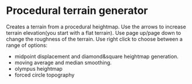 # Procedural terrain generator

Creates a terrain from a procedural heightmap. 
Use the arrows to increase terrain elevation(you start with a flat terrain).
Use page up/page down to change the roughness of the terrain.
Use right click to choose between a range of options:
* midpoint displacement and diamond&square heightmap generation. 
* moving average and median smoothing.
* olympus heightmap
* forced circle topography
